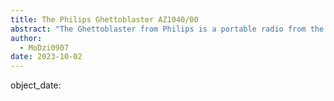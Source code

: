 ```yaml
---
title: The Philips Ghettoblaster AZ1040/00
abstract: "The Ghettoblaster from Philips is a portable radio from the 1995s."
author:
  - MoDzi0907
date: 2023-10-02
---
```


object_date: 
